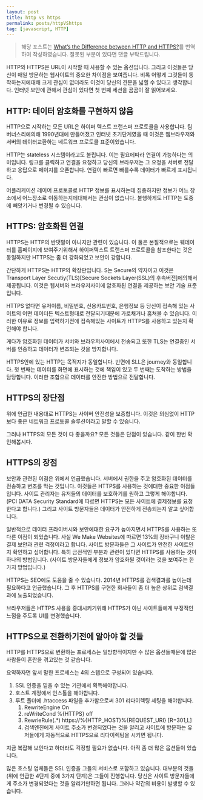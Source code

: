 ```yaml
---
layout: post
title: http vs https
permalink: posts/httpVShttps
tag: [javascript, HTTP]
---
```


> 해당 포스트는 [What’s the Difference between HTTP and HTTPS?](https://www.globalsign.com/en/blog/the-difference-between-http-and-https/)를 번역하여 작성하였습니다. 잘못된 부분이 있다면 댓글 부탁드립니다.

HTTP와 HTTPS은 URL이 시작할 때 사용할 수 있는 옵션입니다. 그리고 이것들은 당신이 매일 방문하는 웹사이트의 중요한 차이점을 보여줍니다. 비록 어떻게 그것들이 동작하는지에대해 크게 관심이 없더라도 이것이 당신의 견문을 넓힐 수 있다고 생각합니다. 인터넷 보안에 관해서 관심이 있다면 첫 번째 세션을 곰곰이 잘 읽어보세요.

## HTTP: 데이터 암호화를 구현하지 않음

HTTP으로 시작하는 모든 URL은 하이퍼 텍스트 프랜스퍼 프로토콜을 사용합니다. 팀 버너스리에의해 1990년대에 만들어졌고 인터넷 초기단계였을 때 이것은 웹브라우저와 서버의 데이터교환하는 네트워크 프로토콜 표준이었습니다.

HTTP는 stateless 시스템이라고도 불립니다. 이는 필요에따라 연결이 가능하다는 의미입니다. 링크를 클릭하고 연결을 요청하고 당신의 브라우저는 그 요청을 서버로 전달하고 응답으로 페이지를 오픈합니다. 연걸이 빠르면 빠를수록 데이터가 빠르게 표시됩니다.

어플리케이션 레이어 프로토콜로 HTTP 정보를 표시하는데 집중하지만 정보가 어느 장소에서 어느장소로 이동하는지에대해서는 관심이 없습니다. 불행하게도 HTTP는 도중에 빼앗기거나 변경될 수 있습니다.

## HTTPS: 암호화된 연결

HTTPS는 HTTP의 반댓말이 아니지만 관련이 있습니다. 이 둘은 본질적으로는 웨데이터를 홈페이지에 보여주기위해서 하이퍼텍스트 트랜스퍼 프로토콜을 참조한다는 것은 동일하지만 HTTPS는 좀 더 강화되었고 보안이 강합니다.

간단하게 HTTPS는 HTTP의 확장판입니다. S는 Secure의 약자이고 이것은 Transport Layer Secutiy(TLS)[Secure Sockets Layer(SSL)의 후속버전]에의해서 제공됩니다. 이것은 웹서버와 브라우저사이에 암호화된 연결을 제공하는 보안 기술 표준입니다.

HTTPS 없다면 유저이름, 비밀번호, 신용카드번호, 은행정보 등 당신이 접속해 있는 사이트의 어떤 데이터든 텍스트형태로 전달되기때문에 가로채거나 훔쳐볼 수 있습니다. 이러한 이유로 정보를 입력하기전에 접속해있는 사이트가 HTTPS를 사용하고 있는지 확인해야 합니다.

게다가 암호화된 데이터가 서버와 브라우저사이에서 전송되고 또한 TLS는 연결중인 서버를 인증하고 데이터가 변조되는 것을 방지합니다.

HTTPS안에 있는 HTTP는 목적지가 동일합니다. 반면에 SLL은 journey와 동일합니다. 첫 번째는 데이터를 화면에 표시하는 것에 책임이 있고 두 번째는 도착하는 방법을 담당합니다. 이러한 조합으로 데이터를 안전한 방법으로 전달합니다.

## HTTPS의 장단점

위에 언급한 내용대로 HTTPS는 사이버 안전성을 보증합니다. 이것은 의심없이 HTTP보다 좋은 네트워크 프로토콜 솔루션이라고 말할 수 있습니다.

그러나 HTTPS의 모든 것이 다 좋을까요? 모든 것들은 단점이 있습니다. 같이 한번 확인해봅시다.

## HTTPS의 장점

보안과 관련된 이점은 위에서 언급했습니다. 서버에서 권한을 주고 암호화된 데이터를 전송하고 변조를 막는 것입니다. 이것들은 HTTPS를 사용하는 것에대한 중요한 이점들입니다. 사이트 관리자는 유저들의 데이터를 보호하기를 원하고 그렇게 해야합니다.(PCI DATA Security Standard에 따르면 HTTPS는 모든 사이트에 결제정보를 요청한다고 합니다.) 그리고 사이트 방문자들은 데이터가 안전하게 전송되는지 알고 싶어합니다.

일반적으로 데이터 프라이버시와 보안에대한 요구가 높아지면서 HTTPS를 사용하는 또다른 이점이 되었습니다. 사실 We Make Websites에 따르면 13%의 장바구니 이탈은 결제 보안과 관련 걱정이라고 합니다. 사이트 방문자들은 그 사이트가 안전한 사이트인지 확인하고 싶어합니다. 특히 금전적인 부분과 관련이 있다면 HTTPS를 사용하는 것이 하나의 방법입니다. (사이트 방문자들에게 정보가 암호화될 것이라는 것을 보여주는 한 가지 방법입니다.)

HTTPS는 SEO에도 도움을 줄 수 있습니다. 2014년 HTTPS를 검색결과를 높이는데 필요하다고 언급했습니다. 그 후 HTTPS를 구현한 회사들이 좀 더 높은 상위로 검색결과에 노출되었습니다.

브라우저들은 HTTPS 사용을 증대시키기위해 HTTPS가 아닌 사이트들에게 부정적인 느낌을 주도록 UI를 변경했습니다.

## HTTPS으로 전환하기전에 알아야 할 것들

HTTP를 HTTPS으로 변환하는 프로세스는 일방향적이지만 수 많은 옵션들때문에 많은 사람들이 혼란을 겪고있는 것 같습니다.

요약하자면 앞서 말한 프로세스는 4의 스텝으로 구성되어 있습니다.

1. SSL 인증을 믿을 수 있는 기관에서 획득해야합니다.
2. 호스트 계정에서 인스톨을 해야합니다.
3. 루트 폴더에 .htaccess 파일을 추가함으로써 301 리다이렉팅 세팅을 해야합니다.
   1. RewriteEngine On
   2. reWriteCond %{HTTPS} off
   3. RewrieRule(.\*) https://%{HTTP_HOST}%{REQUEST_URI} [R=301,L]
   4. 검색엔진에게 사이트 주소가 변경되었다는 것을 알리고 사이트에 방문하는 유저들에게 자동적으로 HTTPS으로 리다이렉팅을 시키면 됩니다.

지금 복잡해 보인다고 하더라도 걱정할 필요가 없습니다. 아직 좀 더 많은 옵션들이 있습니다.

많은 호스팅 업체들은 SSL 인증을 그들의 서비스로 포함하고 있습니다. 대부분의 것들(위에 언급한 4단계 중에 3가지 단계)은 그들이 진행합니다. 당신은 사이트 방문자들에게 주소가 변경되었다는 것을 알리기만하면 됩니다. 그러나 약간의 비용이 발생할 수 있습니다.
